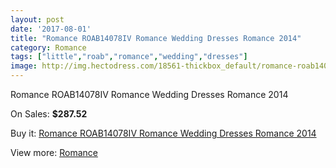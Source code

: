 ```yaml
---
layout: post
date: '2017-08-01'
title: "Romance ROAB14078IV Romance Wedding Dresses Romance 2014"
category: Romance
tags: ["little","roab","romance","wedding","dresses"]
image: http://img.hectodress.com/18561-thickbox_default/romance-roab14078iv-romance-wedding-dresses-romance-2014.jpg
---
```

Romance ROAB14078IV Romance Wedding Dresses Romance 2014

On Sales: **$287.52**
<a href="https://www.hectodress.com/romance/8725-romance-roab14078iv-romance-wedding-dresses-romance-2014.html"><amp-img layout="responsive" width="600" height="600" src="//img.hectodress.com/18561-thickbox_default/romance-roab14078iv-romance-wedding-dresses-romance-2014.jpg" alt="Romance ROAB14078IV Romance Wedding Dresses Romance 2014 0" /></a>
<a href="https://www.hectodress.com/romance/8725-romance-roab14078iv-romance-wedding-dresses-romance-2014.html"><amp-img layout="responsive" width="600" height="600" src="//img.hectodress.com/18562-thickbox_default/romance-roab14078iv-romance-wedding-dresses-romance-2014.jpg" alt="Romance ROAB14078IV Romance Wedding Dresses Romance 2014 1" /></a>

Buy it: [Romance ROAB14078IV Romance Wedding Dresses Romance 2014](https://www.hectodress.com/romance/8725-romance-roab14078iv-romance-wedding-dresses-romance-2014.html "Romance ROAB14078IV Romance Wedding Dresses Romance 2014")

View more: [Romance](https://www.hectodress.com/147-romance "Romance")